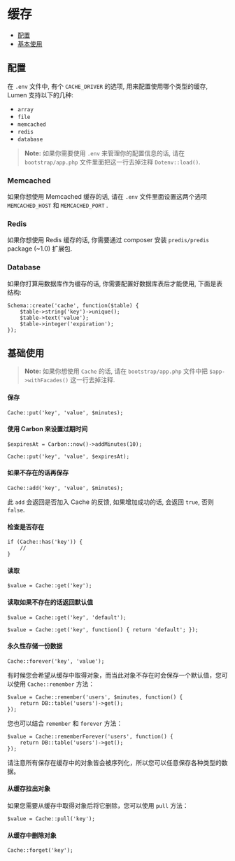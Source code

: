 
# 缓存

- [配置](#configuration)
- [基本使用](#basic-usage)

<a name="configuration"></a>
## 配置

在 `.env` 文件中, 有个  `CACHE_DRIVER`  的选项, 用来配置使用哪个类型的缓存, Lumen 支持以下的几种: 

- `array`
- `file`
- `memcached`
- `redis`
- `database`

> **Note:** 如果你需要使用 `.env` 来管理你的配置信息的话, 请在 `bootstrap/app.php` 文件里面把这一行去掉注释 `Dotenv::load()`.

### Memcached

如果你想使用 Memcached 缓存的话, 请在 `.env` 文件里面设置这两个选项  `MEMCACHED_HOST` 和 `MEMCACHED_PORT` .

### Redis

如果你想使用 Redis 缓存的话, 你需要通过 composer 安装 `predis/predis` package (~1.0) 扩展包. 

### Database

如果你打算用数据库作为缓存的话, 你需要配置好数据库表后才能使用, 下面是表结构: 

	Schema::create('cache', function($table) {
	    $table->string('key')->unique();
	    $table->text('value');
	    $table->integer('expiration');
	});

<a name="basic-usage"></a>
## 基础使用

> **Note:** 如果你想使用 `Cache` 的话, 请在 `bootstrap/app.php` 文件中把 `$app->withFacades()` 这一行去掉注释.

#### 保存

	Cache::put('key', 'value', $minutes);

#### 使用 Carbon 来设置过期时间

	$expiresAt = Carbon::now()->addMinutes(10);

	Cache::put('key', 'value', $expiresAt);

#### 如果不存在的话再保存

	Cache::add('key', 'value', $minutes);

此 `add` 会返回是否加入 Cache 的反馈, 如果增加成功的话, 会返回 `true`, 否则 `false`. 

#### 检查是否存在

	if (Cache::has('key')) {
		//
	}

#### 读取

	$value = Cache::get('key');

#### 读取如果不存在的话返回默认值

	$value = Cache::get('key', 'default');

	$value = Cache::get('key', function() { return 'default'; });

#### 永久性存储一份数据

	Cache::forever('key', 'value');

有时候您会希望从缓存中取得对象，而当此对象不存在时会保存一个默认值，您可以使用 `Cache::remember` 方法：

	$value = Cache::remember('users', $minutes, function() {
		return DB::table('users')->get();
	});

您也可以结合 `remember` 和 `forever` 方法：

	$value = Cache::rememberForever('users', function() {
		return DB::table('users')->get();
	});

请注意所有保存在缓存中的对象皆会被序列化，所以您可以任意保存各种类型的数据。

#### 从缓存拉出对象

如果您需要从缓存中取得对象后将它删除，您可以使用 `pull` 方法：

	$value = Cache::pull('key');

#### 从缓存中删除对象

	Cache::forget('key');
